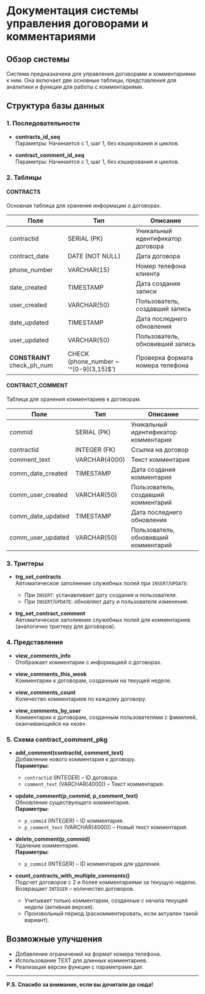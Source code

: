 # Документация системы управления договорами и комментариями

## Обзор системы
Система предназначена для управления договорами и комментариями к ним. Она включает две основные таблицы, представления для аналитики и функции для работы с комментариями.

## Структура базы данных

### 1. Последовательности
- **contracts_id_seq**  
  Параметры: Начинается с 1, шаг 1, без кэширования и циклов.
  
- **contract_comment_id_seq**  
  Параметры: Начинается с 1, шаг 1, без кэширования и циклов.

### 2. Таблицы

#### CONTRACTS
Основная таблица для хранения информации о договорах.

| Поле             | Тип            | Описание                                     |
|------------------|----------------|----------------------------------------------|
| contractid       | SERIAL (PK)    | Уникальный идентификатор договора            |
| contract_date    | DATE (NOT NULL) | Дата договора                                |
| phone_number     | VARCHAR(15)    | Номер телефона клиента                       |
| date_created      | TIMESTAMP      | Дата создания записи                         |
| user_created      | VARCHAR(50)    | Пользователь, создавший запись              |
| date_updated      | TIMESTAMP      | Дата последнего обновления                   |
| user_updated      | VARCHAR(50)    | Пользователь, обновивший запись             |
| **CONSTRAINT** check_ph_num | CHECK (phone_number ~ '^[0-9]{3,15}$') | Проверка формата номера телефона |

#### CONTRACT_COMMENT
Таблица для хранения комментариев к договорам.

| Поле               | Тип             | Описание                                     |
|--------------------|-----------------|----------------------------------------------|
| commid             | SERIAL (PK)     | Уникальный идентификатор комментария         |
| contractid         | INTEGER (FK)    | Ссылка на договор                            |
| comment_text       | VARCHAR(4000)   | Текст комментария                           |
| comm_date_created  | TIMESTAMP       | Дата создания комментария                    |
| comm_user_created  | VARCHAR(50)     | Пользователь, создавший комментарий         |
| comm_date_updated  | TIMESTAMP       | Дата последнего обновления                   |
| comm_user_updated  | VARCHAR(50)     | Пользователь, обновивший комментарий        |

### 3. Триггеры
- **trg_set_contracts**  
  Автоматическое заполнение служебных полей при `INSERT`/`UPDATE`:
  - При `INSERT`: устанавливает дату создания и пользователя.
  - При `INSERT`/`UPDATE`: обновляет дату и пользователя изменения.

- **trg_set_contract_comment**  
  Автоматическое заполнение служебных полей для комментариев (аналогично триггеру для договоров).

### 4. Представления
- **view_comments_info**  
  Отображает комментарии с информацией о договорах.

- **view_comments_this_week**  
  Комментарии к договорам, созданным на текущей неделе.

- **view_comments_count**  
  Количество комментариев по каждому договору.

- **view_comments_by_user**  
  Комментарии к договорам, созданным пользователями с фамилией, оканчивающейся на «ков».

### 5. Схема contract_comment_pkg
- **add_comment(contractid, comment_text)**  
  Добавление нового комментария к договору.  
  **Параметры:**
  - `contractid` (INTEGER) – ID договора.
  - `comment_text` (VARCHAR(4000)) – Текст комментария.

- **update_comment(p_commid, p_comment_text)**  
  Обновление существующего комментария.  
  **Параметры:**
  - `p_commid` (INTEGER) – ID комментария.
  - `p_comment_text` (VARCHAR(4000)) – Новый текст комментария.

- **delete_comment(p_commid)**  
  Удаление комментария.  
  **Параметры:**
  - `p_commid` (INTEGER) – ID комментария для удаления.

- **count_contracts_with_multiple_comments()**  
  Подсчет договоров с 2 и более комментариями за текущую неделю.  
  Возвращает `INTEGER` – количество договоров.
  - Учитывает только комментарии, созданные с начала текущей недели (активная версия).
  - Произвольный период (раскомментировать, если актуален такой вариант).

## Возможные улучшения
- Добавление ограничений на формат номера телефона.
- Использование TEXT для длинных комментариев.
- Реализация версии функции с параметрами дат.

---

**P.S. Спасибо за внимание, если вы дочитали до сюда!**
